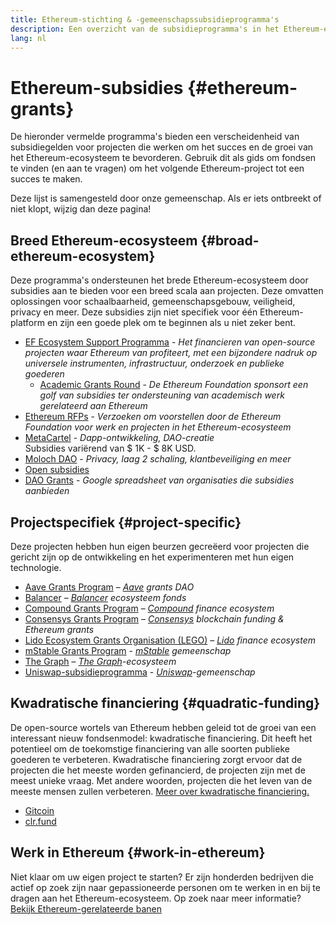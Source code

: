 ```yaml
---
title: Ethereum-stichting & -gemeenschapssubsidieprogramma's
description: Een overzicht van de subsidieprogramma's in het Ethereum-ecosysteem.
lang: nl
---
```


# Ethereum-subsidies {#ethereum-grants}

De hieronder vermelde programma's bieden een verscheidenheid van subsidiegelden voor projecten die werken om het succes en de groei van het Ethereum-ecosysteem te bevorderen. Gebruik dit als gids om fondsen te vinden (en aan te vragen) om het volgende Ethereum-project tot een succes te maken.

Deze lijst is samengesteld door onze gemeenschap. Als er iets ontbreekt of niet klopt, wijzig dan deze pagina!

## Breed Ethereum-ecosysteem {#broad-ethereum-ecosystem}

Deze programma's ondersteunen het brede Ethereum-ecosysteem door subsidies aan te bieden voor een breed scala aan projecten. Deze omvatten oplossingen voor schaalbaarheid, gemeenschapsgebouw, veiligheid, privacy en meer. Deze subsidies zijn niet specifiek voor één Ethereum-platform en zijn een goede plek om te beginnen als u niet zeker bent.

- [EF Ecosystem Support Programma](https://esp.ethereum.foundation) - _Het financieren van open-source projecten waar Ethereum van profiteert, met een bijzondere nadruk op universele instrumenten, infrastructuur, onderzoek en publieke goederen_
  - [Academic Grants Round](/community/grants/academic-grants-round/) - _De Ethereum Foundation sponsort een golf van subsidies ter ondersteuning van academisch werk gerelateerd aan Ethereum_
- [Ethereum RFPs](https://github.com/ethereum/requests-for-proposals) - _Verzoeken om voorstellen door de Ethereum Foundation voor werk en projecten in het Ethereum-ecosysteem_
- [MetaCartel](https://www.metacartel.org/grants/) - _Dapp-ontwikkeling, DAO-creatie_  
  Subsidies variërend van $ 1K - $ 8K USD.
- [Moloch DAO](https://www.molochdao.com/) - _Privacy, laag 2 schaling, klantbeveiliging en meer_
- [Open subsidies](https://opengrants.com/explore)
- [DAO Grants](https://docs.google.com/spreadsheets/d/1XHc-p_MHNRdjacc8uOEjtPoWL86olP4GyxAJOFO0zxY/edit#gid=0) - _Google spreadsheet van organisaties die subsidies aanbieden_

## Projectspecifiek {#project-specific}

Deze projecten hebben hun eigen beurzen gecreëerd voor projecten die gericht zijn op de ontwikkeling en het experimenteren met hun eigen technologie.

- [Aave Grants Program](https://aavegrants.org/) – _[Aave](https://aave.com/) grants DAO_
- [Balancer](https://balancergrants.notion.site/Balancer-Community-Grants-23e562c5bc4347cd8304637bff0058e6) – _[Balancer](https://balancer.fi/) ecosysteem fonds_
- [Compound Grants Program](https://compoundgrants.org/) – _[Compound](https://compound.finance/) finance ecosystem_
- [Consensys Grants Program](https://consensys.net/grants/) – _[Consensys](https://consensys.net/) blockchain funding & Ethereum grants_
- [Lido Ecosystem Grants Organisation (LEGO)](https://lego.lido.fi/) – _[Lido](https://lido.fi/) finance ecosystem_
- [mStable Grants Program](https://docs.mstable.org/advanced/grants-program) - _[mStable](https://mstable.org/) gemeenschap_
- [The Graph](https://airtable.com/shrdfvnFvVch3IOVm) – _[The Graph](https://thegraph.com/)-ecosysteem_
- [Uniswap-subsidieprogramma](https://www.unigrants.org/) - _[Uniswap](https://uniswap.org/)-gemeenschap_

## Kwadratische financiering {#quadratic-funding}

De open-source wortels van Ethereum hebben geleid tot de groei van een interessant nieuw fondsenmodel: kwadratische financiering. Dit heeft het potentieel om de toekomstige financiering van alle soorten publieke goederen te verbeteren. Kwadratische financiering zorgt ervoor dat de projecten die het meeste worden gefinancierd, de projecten zijn met de meest unieke vraag. Met andere woorden, projecten die het leven van de meeste mensen zullen verbeteren. [Meer over kwadratische financiering.](/defi/#quadratic-funding)

- [Gitcoin](https://gitcoin.co/grants)
- [clr.fund](https://clr.fund/)

## Werk in Ethereum {#work-in-ethereum}

Niet klaar om uw eigen project te starten? Er zijn honderden bedrijven die actief op zoek zijn naar gepassioneerde personen om te werken in en bij te dragen aan het Ethereum-ecosysteem. Op zoek naar meer informatie? [Bekijk Ethereum-gerelateerde banen](/community/get-involved/#ethereum-jobs)
